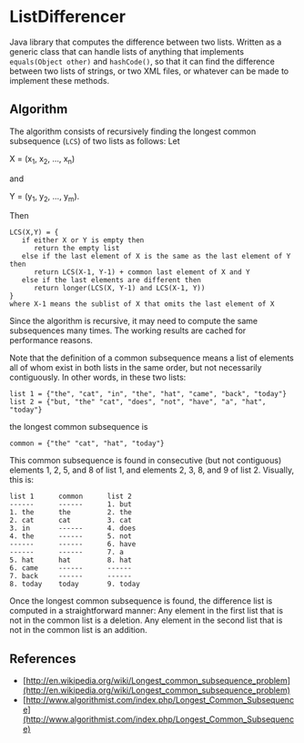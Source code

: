 # ListDifferencer
Java library that computes the difference between two lists.
Written as a generic class that can handle lists of anything
that implements `equals(Object other)` and `hashCode()`, so
that it can find the difference between two lists of strings,
or two XML files, or whatever can be made to implement these methods.

## Algorithm
The algorithm consists of recursively finding the longest common
subsequence (`LCS`) of two lists as follows: Let

X = (x<sub>1</sub>, x<sub>2</sub>, ..., x<sub>n</sub>)

and

Y = (y<sub>1</sub>, y<sub>2</sub>, ..., y<sub>m</sub>).

Then

```
LCS(X,Y) = {
   if either X or Y is empty then
      return the empty list
   else if the last element of X is the same as the last element of Y then
      return LCS(X-1, Y-1) + common last element of X and Y
   else if the last elements are different then
      return longer(LCS(X, Y-1) and LCS(X-1, Y))
}
where X-1 means the sublist of X that omits the last element of X
```

Since the algorithm is recursive, it may need to compute the same
subsequences many times. The working results are cached for
performance reasons.

Note that the definition of a common subsequence means a list of
elements all of whom exist in both lists in the same order, but not
necessarily contiguously. In other words, in these two lists:

```
list 1 = {"the", "cat", "in", "the", "hat", "came", "back", "today"}
list 2 = {"but, "the" "cat", "does", "not", "have", "a", "hat", "today"}
```

the longest common subsequence is

```
common = {"the" "cat", "hat", "today"}
```

This common subsequence is found in consecutive (but not contiguous)
elements 1, 2, 5, and 8 of list 1, and elements 2, 3, 8, and 9 of
list 2. Visually, this is:

```
list 1      common      list 2
------      ------      1. but
1. the      the         2. the
2. cat      cat         3. cat
3. in       ------      4. does
4. the      ------      5. not
------      ------      6. have
------      ------      7. a
5. hat      hat         8. hat
6. came     ------      ------    
7. back     ------      ------    
8. today    today       9. today
```

Once the longest common subsequence is found, the difference list is
computed in a straightforward manner: Any element in the first list
that is not in the common list is a deletion. Any element in the
second list that is not in the common list is an addition.

## References
* [http://en.wikipedia.org/wiki/Longest_common_subsequence_problem](http://en.wikipedia.org/wiki/Longest_common_subsequence_problem)
* [http://www.algorithmist.com/index.php/Longest_Common_Subsequence](http://www.algorithmist.com/index.php/Longest_Common_Subsequence)
